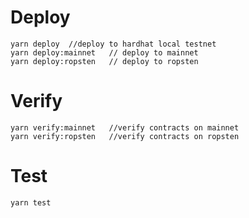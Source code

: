 # Deploy
```shell
yarn deploy  //deploy to hardhat local testnet
yarn deploy:mainnet   // deploy to mainnet 
yarn deploy:ropsten   // deploy to ropsten 
```

# Verify
```shell
yarn verify:mainnet   //verify contracts on mainnet
yarn verify:ropsten   //verify contracts on ropsten
```

# Test
```shell
yarn test
```
